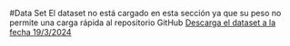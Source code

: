 #Data Set
El dataset no está cargado en esta sección ya que su peso no permite una carga rápida al repositorio GitHub
[Descarga el dataset a la fecha 19/3/2024](https://drive.google.com/file/d/1fdeiKAT4aMpV6HkPf3ihOAkgBU-yp1-j/view?usp=sharing)
